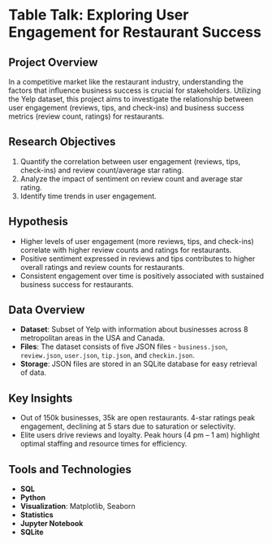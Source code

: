 # Table Talk: Exploring User Engagement for Restaurant Success

## Project Overview
In a competitive market like the restaurant industry, understanding the factors that influence business success is crucial for stakeholders. Utilizing the Yelp dataset, this project aims to investigate the relationship between user engagement (reviews, tips, and check-ins) and business success metrics (review count, ratings) for restaurants.

## Research Objectives
1. Quantify the correlation between user engagement (reviews, tips, check-ins) and review count/average star rating.
2. Analyze the impact of sentiment on review count and average star rating.
3. Identify time trends in user engagement.

## Hypothesis
- Higher levels of user engagement (more reviews, tips, and check-ins) correlate with higher review counts and ratings for restaurants.
- Positive sentiment expressed in reviews and tips contributes to higher overall ratings and review counts for restaurants.
- Consistent engagement over time is positively associated with sustained business success for restaurants.

## Data Overview
- **Dataset**: Subset of Yelp with information about businesses across 8 metropolitan areas in the USA and Canada.
- **Files**: The dataset consists of five JSON files - `business.json`, `review.json`, `user.json`, `tip.json`, and `checkin.json`.
- **Storage**: JSON files are stored in an SQLite database for easy retrieval of data.

## Key Insights
- Out of 150k businesses, 35k are open restaurants. 4-star ratings peak engagement, declining at 5 stars due to saturation or selectivity.
- Elite users drive reviews and loyalty. Peak hours (4 pm – 1 am) highlight optimal staffing and resource times for efficiency.

## Tools and Technologies
- **SQL**
- **Python**
- **Visualization**: Matplotlib, Seaborn
- **Statistics**
- **Jupyter Notebook**
- **SQLite**


